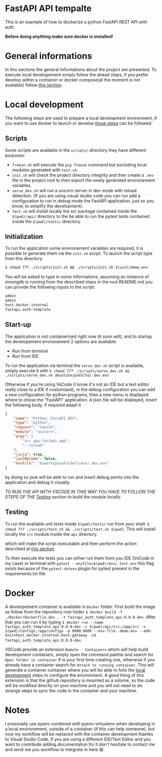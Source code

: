 # FastAPI API tempalte
This is an example of how to dockerize a python FastAPI REST API with auth.

**Before doing anything make sure docker is installed!**

# General informations
In this sections the general informations about the project are presented.
To execute local developement simply follow the ahead steps, if you prefer develop within a container or docker compose(at the moment is not available) follow [this section](#docker)

# Local development
The following steps are used to prepare a local development environment, if you want to use docker to launch or develop [those steps](#docker) can be followed.

## Scripts
Some scripts are available in the ```scripts/``` directory they have different purposes:
- ```freeze.sh``` will execute the ```pip freeze``` command but excluding local modules generated with ```test.sh```.
- ```init.sh``` will check the project directory integrity and then create a ```.env``` file in the project root to then export the newly generated environement variables.
- ```serve_dev.sh``` will run a uvicorn server in dev mode with reload detection. (If you are using visual studio code you can run add a configuration to run in debug mode the FastAPI application, just so you know, to simplify the development).
- ```test.sh``` will install locally the src package contained inside the ```$(pwd)/api/``` directory to the be able to run the pytest tests contained inside the ```$(pwd)/tests/``` directory.

## Initialization
To run the application some environement variables are required, it is possible to generate them via the ```init.sh``` script. To launch the script type from this directory:
```sh
$ chmod 777 ./scripts/init.sh && ./scripts/init.sh $(pwd)/demo.env
```
You will be asked to type in some informations, assuming an instance of mnongdb is running from the described steps in the root README.md you can provide the following inputs to the script:
```sh
admin
admin
host.docker.internal
fastapi-auth-template
```

## Start-up
The application is not containerized right now (it soon will), and to startup the developement environement 2 options are available:
- Run from terminal
- Run from IDE

To run the application via terminal the ```serve_dev.sh``` script is available, simply execute it with ```$ chmod 777 ./scripts/serve_dev.sh && ./scripts/serve_dev.sh absolute/path/to/.dev.env```

Otherwise if you're using VsCode (I know it's not an IDE but a text editor really close to a IDE if customized), in the debug configuration you can add a new configuration for python programs, then a new menu is displayed where to chose the "FastAPI" application. A json file will be displayed, insert the following body, if required adapt it
```json
{ 
    "name": "Python: FastAPI DEV",
    "type": "python",
    "request": "launch",
    "module": "uvicorn",
    "args": [
        "src.app:fastapi_app",
        "--reload"
    ],
    "jinja": true,
    "justMyCode": false,
    "envFile": "${workspaceFolder}/env/.dev.env"
}
```

by doing so yow will be able to run and insert debug points into the application and debug it visually.

*TO RUN THE API WITH VSCODE IN THIS WAY YOU HAVE TO FOLLOW THE STEPS OF THE [Testing](#testing) section to build the module locally.*

## Testing
To run the available unit tests inside ```$(pwd)/tests/``` run from your shell:
```$ chmod 777 ./scripts/test.sh && ./scripts/test.sh $(pwd)```.
This will install locally the ```src``` module inside the ```api``` directory.

which will make the script executable and then perform the action described at [this section](#scripts).

To then execute the tests you can either run them from you IDE (VsCode in my case) or terminal with ```pytest --envfile=$(pwd)/env/.test.env``` this flag exists because of the ```pytest-dotenv``` plugin for pytest present in the requirements.txt file.

# Docker
A developement container is available in ```Docker``` folder. First build the image as follow from the repository root folder ```$ docker build -f ./Docker/Dockerfile.dev . -t fastapi_auth_template_api:0.0.0-dev```. After that you can run it by typing ```$ docker run --name fastapi_auth_template_api-0.0.0-dev -v $(pwd)/api/src:/app/src -v $(pwd)/configs:/app/configs -p 8000:8000 --env-file .demo.env --add-host=host.docker.internal:host-gateway -id fastapi_auth_template_api:0.0.0-dev```.

VSCode provide an extension ```Remote - Containers``` which will help build development containers, simply open the command palette and search for ```Open folder in container``` if is your first time creating one, otherwise if you already have a container search for ```Attach to running container```. This will generate a container container where you will be able to follo the [local development](#local-development) steps to configure the environment. A good thing of this extension is that the github repository is mounted as a volume, so the code will be modified directly on your machine and you will not need to do strange steps to sync the code in the container and your machine.

# Notes
I presonally use pyenv combined with pyenv-virtualenv when developing in a local environement, outside of a container (if this can help someone), but now my workflow will be replaced with the container development thantks to Visual Studio Code, if you are using a different IDE/Text Editor and you want to contribute adding documentation for it don't hesitate to contact me and send me you workflow to integrate in here :smile:.